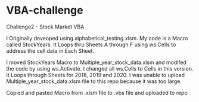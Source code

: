 # VBA-challenge
Challenge2 -  Stock Market VBA

I Originally deveoped using alphabetical_testing.xlsm.  My code is a Macro called StockYears.
It Loops thru Sheets A through F using ws.Cells to address the cell data in Each Sheet.

I moved StockYears Macro to Multiple_year_stock_data.xlsm and modifed the code by using 
ws.Activate.  I changed all ws.Cells to Cells in this version.  It Loops
through Sheets for 2018, 2019 and 2020.
I was unable to upload Multiple_year_stock_data.xlsm file to this repo because it was too large.

Copied and pasted Macro from .xlsm file to .vbs file and uploaded to repo
